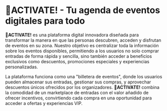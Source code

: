
# 🚀ACTIVATE! - Tu agenda de eventos digitales para todo

**🚀ACTIVATE!** es una plataforma digital innovadora diseñada para transformar la manera en que las personas descubren, acceden y disfrutan de eventos en su zona. Nuestro objetivo es centralizar toda la información sobre los eventos disponibles, permitiendo a los usuarios no solo comprar entradas de forma rápida y sencilla, sino también acceder a beneficios exclusivos como descuentos, promociones especiales y experiencias personalizadas.

La plataforma funciona como una "billetera de eventos", donde los usuarios pueden almacenar sus entradas, gestionar sus compras, y aprovechar descuentos únicos ofrecidos por los organizadores. **🚀ACTIVATE!** combina la comodidad de un marketplace de entradas con el valor añadido de ofrecer incentivos, convirtiendo cada compra en una oportunidad para acceder a ofertas y experiencias VIP.

